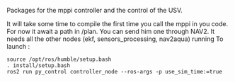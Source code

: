 Packages for the mppi controller and the control of the USV.

It will take some time to compile the first time you call the mppi in you code.
For now it await a path in /plan. You can send him one through NAV2.
It needs all the other nodes (ekf, sensors_processing, nav2aqua) running 
To launch :

```
source /opt/ros/humble/setup.bash 
. install/setup.bash 
ros2 run py_control controller_node --ros-args -p use_sim_time:=true
```


